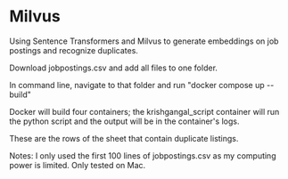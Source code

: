 # Milvus
Using Sentence Transformers and Milvus to generate embeddings on job postings and recognize duplicates.

Download jobpostings.csv and add all files to one folder. 

In command line, navigate to that folder and run "docker compose up --build" 

Docker will build four containers; the krishgangal_script container will run the python script and the output will be in the container's logs. 

These are the rows of the sheet that contain duplicate listings.

Notes: 
I only used the first 100 lines of jobpostings.csv as my computing power is limited.
Only tested on Mac.

